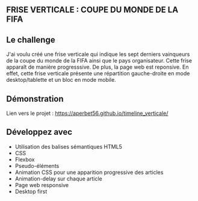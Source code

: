 ## FRISE VERTICALE : COUPE DU MONDE DE LA FIFA

## Le challenge

J'ai voulu créé une frise verticale qui indique les sept derniers vainqueurs de la coupe du monde de la FIFA ainsi que le pays organisateur. Cette frise apparaît de manière progresssive.
De plus, la page web est reponsive. En effet, cette frise verticale présente une répartition gauche-droite en mode desktop/tablette et un bloc en mode mobile.

## Démonstration

Lien vers le projet : https://aperbet56.github.io/timeline_verticale/

## Développez avec

- Utilisation des balises sémantiques HTML5
- CSS
- Flexbox
- Pseudo-éléments
- Animation CSS pour une apparition progressive des articles
- Animation-delay sur chaque article
- Page web responsive
- Desktop first
